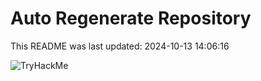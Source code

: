 # Auto Regenerate Repository

This README was last updated: 2024-10-13 14:06:16

 ![TryHackMe](https://tryhackme.com/badge/533634)